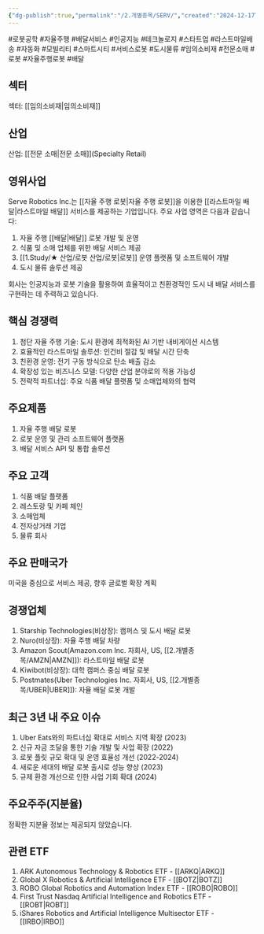 ```yaml
---
{"dg-publish":true,"permalink":"/2.개별종목/SERV/","created":"2024-12-17T21:14:01.969+09:00","updated":"2025-06-03T20:06:01.149+09:00"}
---
```


#로봇공학 #자율주행 #배달서비스 #인공지능 #테크놀로지 #스타트업 #라스트마일배송 #자동화 #모빌리티 #스마트시티 #서비스로봇 #도시물류 #임의소비재 #전문소매 #로봇 #자율주행로봇 #배달 

## 섹터

섹터: [[임의소비재\|임의소비재]]

## 산업

산업: [[전문 소매\|전문 소매]](Specialty Retail)

## 영위사업

Serve Robotics Inc.는 [[자율 주행 로봇\|자율 주행 로봇]]을 이용한 [[라스트마일 배달\|라스트마일 배달]] 서비스를 제공하는 기업입니다. 주요 사업 영역은 다음과 같습니다:

1. 자율 주행 [[배달\|배달]] 로봇 개발 및 운영
2. 식품 및 소매 업체를 위한 배달 서비스 제공
3. [[1.Study/★ 산업/로봇 산업/로봇\|로봇]] 운영 플랫폼 및 소프트웨어 개발
4. 도시 물류 솔루션 제공

회사는 인공지능과 로봇 기술을 활용하여 효율적이고 친환경적인 도시 내 배달 서비스를 구현하는 데 주력하고 있습니다.

## 핵심 경쟁력

1. 첨단 자율 주행 기술: 도시 환경에 최적화된 AI 기반 내비게이션 시스템
2. 효율적인 라스트마일 솔루션: 인건비 절감 및 배달 시간 단축
3. 친환경 운영: 전기 구동 방식으로 탄소 배출 감소
4. 확장성 있는 비즈니스 모델: 다양한 산업 분야로의 적용 가능성
5. 전략적 파트너십: 주요 식품 배달 플랫폼 및 소매업체와의 협력

## 주요제품

1. 자율 주행 배달 로봇
2. 로봇 운영 및 관리 소프트웨어 플랫폼
3. 배달 서비스 API 및 통합 솔루션

## 주요 고객

1. 식품 배달 플랫폼
2. 레스토랑 및 카페 체인
3. 소매업체
4. 전자상거래 기업
5. 물류 회사

## 주요 판매국가

미국을 중심으로 서비스 제공, 향후 글로벌 확장 계획

## 경쟁업체

1. Starship Technologies(비상장): 캠퍼스 및 도시 배달 로봇
2. Nuro(비상장): 자율 주행 배달 차량
3. Amazon Scout(Amazon.com Inc. 자회사, US, [[2.개별종목/AMZN\|AMZN]]): 라스트마일 배달 로봇
4. Kiwibot(비상장): 대학 캠퍼스 중심 배달 로봇
5. Postmates(Uber Technologies Inc. 자회사, US, [[2.개별종목/UBER\|UBER]]): 자율 배달 로봇 개발

## 최근 3년 내 주요 이슈

1. Uber Eats와의 파트너십 확대로 서비스 지역 확장 (2023)
2. 신규 자금 조달을 통한 기술 개발 및 사업 확장 (2022)
3. 로봇 플릿 규모 확대 및 운영 효율성 개선 (2022-2024)
4. 새로운 세대의 배달 로봇 출시로 성능 향상 (2023)
5. 규제 환경 개선으로 인한 사업 기회 확대 (2024)

## 주요주주(지분율)

정확한 지분율 정보는 제공되지 않았습니다.

## 관련 ETF

1. ARK Autonomous Technology & Robotics ETF - [[ARKQ\|ARKQ]]
2. Global X Robotics & Artificial Intelligence ETF - [[BOTZ\|BOTZ]]
3. ROBO Global Robotics and Automation Index ETF - [[ROBO\|ROBO]]
4. First Trust Nasdaq Artificial Intelligence and Robotics ETF - [[ROBT\|ROBT]]
5. iShares Robotics and Artificial Intelligence Multisector ETF - [[IRBO\|IRBO]]